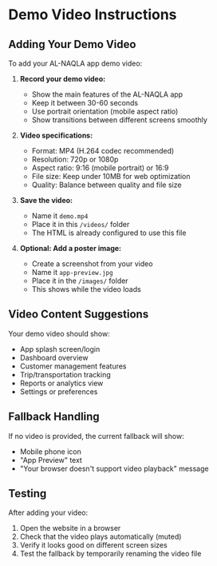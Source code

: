 # Demo Video Instructions

## Adding Your Demo Video

To add your AL-NAQLA app demo video:

1. **Record your demo video:**
   - Show the main features of the AL-NAQLA app
   - Keep it between 30-60 seconds
   - Use portrait orientation (mobile aspect ratio)
   - Show transitions between different screens smoothly

2. **Video specifications:**
   - Format: MP4 (H.264 codec recommended)
   - Resolution: 720p or 1080p 
   - Aspect ratio: 9:16 (mobile portrait) or 16:9
   - File size: Keep under 10MB for web optimization
   - Quality: Balance between quality and file size

3. **Save the video:**
   - Name it `demo.mp4`
   - Place it in this `/videos/` folder
   - The HTML is already configured to use this file

4. **Optional: Add a poster image:**
   - Create a screenshot from your video
   - Name it `app-preview.jpg` 
   - Place it in the `/images/` folder
   - This shows while the video loads

## Video Content Suggestions

Your demo video should show:
- App splash screen/login
- Dashboard overview
- Customer management features
- Trip/transportation tracking
- Reports or analytics view
- Settings or preferences

## Fallback Handling

If no video is provided, the current fallback will show:
- Mobile phone icon
- "App Preview" text
- "Your browser doesn't support video playback" message

## Testing

After adding your video:
1. Open the website in a browser
2. Check that the video plays automatically (muted)
3. Verify it looks good on different screen sizes
4. Test the fallback by temporarily renaming the video file